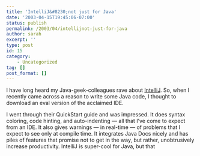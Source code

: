 ```yaml
---
title: 'IntelliJ&#8230;not just for Java'
date: '2003-04-15T19:45:06-07:00'
status: publish
permalink: /2003/04/intellijnot-just-for-java
author: sarah
excerpt: ''
type: post
id: 15
category:
    - Uncategorized
tag: []
post_format: []
---
```

I have long heard my Java-geek-colleagues rave about [IntelliJ](http://www.intellij.com/idea/). So, when I recently came across a reason to write some Java code, I thought to download an eval version of the acclaimed IDE.

I went through their QuickStart guide and was impressed. It does syntax coloring, code hinting, and auto-indenting — all that I’ve come to expect from an IDE. It also gives warnings — in real-time — of problems that I expect to see only at compile time. It integrates Java Docs nicely and has piles of features that promise not to get in the way, but rather, unobtrusively increase productivity. IntelliJ is super-cool for Java, but that